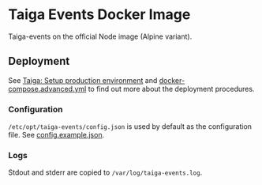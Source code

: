 # Taiga Events Docker Image

Taiga-events on the official Node image (Alpine variant).

## Deployment

See [Taiga: Setup production environment](
https://taigaio.github.io/taiga-doc/dist/setup-production.html) and
[docker-compose.advanced.yml](
https://github.com/devinsolutions/docker-taiga/blob/master/docker-compose.advanced.yml)
to find out more about the deployment procedures.

### Configuration

`/etc/opt/taiga-events/config.json` is used by default as the configuration
file. See [config.example.json](
https://github.com/taigaio/taiga-events/blob/master/config.example.json).

### Logs

Stdout and stderr are copied to `/var/log/taiga-events.log`.
